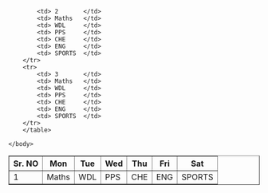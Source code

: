 <!DOCTYPE HTML>
<html>
	<head>
		<title> Time Table </title>
	</head>
	<body>
		<table border="1" cellpadding="4">
		<tr>
		    	<th> Sr. NO </th>
			<th> Mon </th>
			<th> Tue </th>
			<th> Wed </th>
			<th> Thu </th>
			<th> Fri</th>
			<th> Sat </th>
		</tr>
		<tr>
			<td> 1       </td>
			<td> Maths   </td>
			<td> WDL     </td>
			<td> PPS     </td>
			<td> CHE     </td>
			<td> ENG     </td>
			<td> SPORTS  </td>
		</tr>
		<tr>
			
			<td> 2       </td>
			<td> Maths   </td>
			<td> WDL     </td>
			<td> PPS     </td>
			<td> CHE     </td>
			<td> ENG     </td>
			<td> SPORTS  </td>
		</tr>
		<tr>
			<td> 3       </td>
			<td> Maths   </td>
			<td> WDL     </td>
			<td> PPS     </td>
			<td> CHE     </td>
			<td> ENG     </td>
			<td> SPORTS  </td>
		</tr>
		</table>
			
	</body>
</heml>
